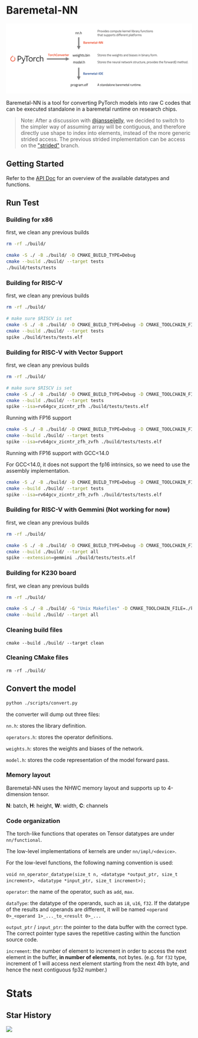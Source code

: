 # Baremetal-NN

![](docs/overview.png)

Baremetal-NN is a tool for converting PyTorch models into raw C codes that can be executed standalone in a baremetal runtime on research chips. 

> Note:
> After a discussion with [@iansseijelly](https://github.com/iansseijelly), we decided to switch to the simpler way of assuming array will be contiguous, and therefore directly use shape to index into elements, instead of the more generic strided access. The previous strided implementation can be access on the ["strided"](https://github.com/ucb-bar/Baremetal-NN/tree/strided) branch.

## Getting Started

Refer to the [API Doc](https://ucb-bar.github.io/Baremetal-NN/nn_8h.html) for an overview of the available datatypes and functions.

## Run Test

### Building for x86

first, we clean any previous builds

```bash
rm -rf ./build/
```

```bash
cmake -S ./ -B ./build/ -D CMAKE_BUILD_TYPE=Debug
cmake --build ./build/ --target tests
./build/tests/tests
```

### Building for RISC-V

first, we clean any previous builds

```bash
rm -rf ./build/
```

```bash
# make sure $RISCV is set
cmake -S ./ -B ./build/ -D CMAKE_BUILD_TYPE=Debug -D CMAKE_TOOLCHAIN_FILE=./riscv-gcc.cmake
cmake --build ./build/ --target tests
spike ./build/tests/tests.elf
```

### Building for RISC-V with Vector Support

first, we clean any previous builds

```bash
rm -rf ./build/
```

```bash
# make sure $RISCV is set
cmake -S ./ -B ./build/ -D CMAKE_BUILD_TYPE=Debug -D CMAKE_TOOLCHAIN_FILE=./riscv-gcc.cmake -D RISCV_V=ON
cmake --build ./build/ --target tests
spike --isa=rv64gcv_zicntr_zfh ./build/tests/tests.elf
```

Running with FP16 support

```bash
cmake -S ./ -B ./build/ -D CMAKE_BUILD_TYPE=Debug -D CMAKE_TOOLCHAIN_FILE=./riscv-gcc.cmake -D RISCV_V=ON -D RISCV_ZVFH=ON
cmake --build ./build/ --target tests
spike --isa=rv64gcv_zicntr_zfh_zvfh ./build/tests/tests.elf
```

Running with FP16 support with GCC<14.0

For GCC<14.0, it does not support the fp16 intrinsics, so we need to use the assembly implementation.

```bash
cmake -S ./ -B ./build/ -D CMAKE_BUILD_TYPE=Debug -D CMAKE_TOOLCHAIN_FILE=./riscv-gcc.cmake -D RISCV_V=ON -D RISCV_ZVFH=ON -D RISCV_V_ASM=ON
cmake --build ./build/ --target tests
spike --isa=rv64gcv_zicntr_zfh_zvfh ./build/tests/tests.elf
```

### Building for RISC-V with Gemmini (Not working for now)

first, we clean any previous builds

```bash
rm -rf ./build/
```

```bash
cmake -S ./ -B ./build/ -D CMAKE_BUILD_TYPE=Debug -D CMAKE_TOOLCHAIN_FILE=./riscv-gcc.cmake -D GEMMINI=ON
cmake --build ./build/ --target all
spike --extension=gemmini ./build/tests/tests.elf
```

### Building for K230 board

first, we clean any previous builds

```bash
rm -rf ./build/
```

```bash
cmake -S ./ -B ./build/ -G "Unix Makefiles" -D CMAKE_TOOLCHAIN_FILE=./k230-gcc.cmake -D CMAKE_BUILD_TYPE=Debug -D RISCV_V=ON -D RISCV_V_ASM=ON
cmake --build ./build/ --target all
```

### Cleaning build files

```
cmake --build ./build/ --target clean
```

### Cleaning CMake files

```
rm -rf ./build/
```


## Convert the model

```bash
python ./scripts/convert.py
```

the converter will dump out three files:

`nn.h`: stores the library definition.

`operators.h`: stores the operator definitions.

`weights.h`: stores the weights and biases of the network.

`model.h`: stores the code representation of the model forward pass.


### Memory layout

Baremetal-NN uses the NHWC memory layout and supports up to 4-dimension tensor.

**N**: batch, **H**: height, **W**: width, **C**: channels

### Code organization

The torch-like functions that operates on Tensor datatypes are under `nn/functional`.

The low-level implementations of kernels are under `nn/impl/<device>`.

For the low-level functions, the following naming convention is used:

`void nn_operator_datatype(size_t n, <datatype *output_ptr, size_t increment>, <datatype *input_ptr, size_t increment>);`

`operator`: the name of the operator, such as `add`, `max`.

`dataType`: the datatype of the operands, such as `i8`, `u16`, `f32`. If the datatype of the results and operands are different, it will be named `<operand 0>_<operand 1>_..._to_<result 0>_...`

`output_ptr` / `input_ptr`: the pointer to the data buffer with the correct type. The correct pointer type saves the repetitive casting within the function source code.

`increment`: the number of element to increment in order to access the next element in the buffer, **in number of elements**, not bytes. (e.g. for `f32` type, increment of 1 will access next element starting from the next 4th byte, and hence the next contiguous fp32 number.)

# Stats

## Star History

![](https://api.star-history.com/svg?repos=ucb-bar/Baremetal-NN&type=Date&theme=dark)

